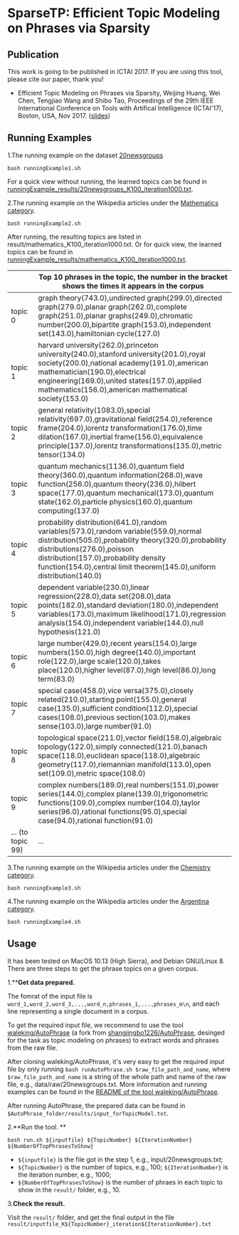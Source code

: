 # SparseTP: Efficient Topic Modeling on Phrases via Sparsity

## Publication
This work is going to be published in ICTAI 2017. If you are using this tool, please cite our paper, thank you!  

*  Efficient Topic Modeling on Phrases via Sparsity, Weijing Huang, Wei Chen, Tengjiao Wang and Shibo Tao, Proceedings of the 29th IEEE International Conference on Tools with Artifical Intelligence (ICTAI'17), Boston, USA, Nov 2017. ([slides](https://github.com/waleking/SparseTP/blob/master/ICTAI_presentation.pdf))

## Running Examples
1.The running example on the dataset [20newsgroups](http://qwone.com/~jason/20Newsgroups/)
```
bash runningExample1.sh
```

For a quick view without running, the learned topics can be found in [runningExample_results/20newsgroups_K100_iteration1000.txt](https://github.com/waleking/SparseTP/blob/master/runningExample_results/20newsgroups_K100_iteration1000.txt). 

2.The running example on the Wikipedia articles under the [Mathematics category](https://en.wikipedia.org/wiki/Category:Mathematics).
```
bash runningExample2.sh
```
After running, the resulting topics are listed in result/mathematics_K100_iteration1000.txt. Or for quick view, the learned topics can be found in [runningExample_results/mathematics_K100_iteration1000.txt](https://github.com/waleking/SparseTP/blob/master/runningExample_results/mathematics_K100_iteration1000.txt). 
 
|  | Top 10 phrases in the topic, the number in the bracket shows the times it appears in the corpus|
|---------|-----------------------------------------------------------------------------------------------------------------------------------------------------------------------------------------------------------------------------------------------------------------------------------------------|
| topic 0 | graph theory(743.0),undirected graph(299.0),directed graph(279.0),planar graph(262.0),complete graph(251.0),planar graphs(249.0),chromatic number(200.0),bipartite graph(153.0),independent set(143.0),hamiltonian cycle(127.0)                                                               |
| topic 1 | harvard university(262.0),princeton university(240.0),stanford university(201.0),royal society(200.0),national academy(191.0),american mathematician(190.0),electrical engineering(169.0),united states(157.0),applied mathematics(156.0),american mathematical society(153.0)                |
| topic 2 | general relativity(1083.0),special relativity(697.0),gravitational field(254.0),reference frame(204.0),lorentz transformation(176.0),time dilation(167.0),inertial frame(156.0),equivalence principle(137.0),lorentz transformations(135.0),metric tensor(134.0)                              |
| topic 3 | quantum mechanics(1136.0),quantum field theory(360.0),quantum information(268.0),wave function(256.0),quantum theory(236.0),hilbert space(177.0),quantum mechanical(173.0),quantum state(162.0),particle physics(160.0),quantum computing(137.0)                                              |
| topic 4 | probability distribution(641.0),random variables(573.0),random variable(559.0),normal distribution(505.0),probability theory(320.0),probability distributions(276.0),poisson distribution(157.0),probability density function(154.0),central limit theorem(145.0),uniform distribution(140.0) |
| topic 5 | dependent variable(230.0),linear regression(228.0),data set(208.0),data points(182.0),standard deviation(180.0),independent variables(173.0),maximum likelihood(171.0),regression analysis(154.0),independent variable(144.0),null hypothesis(121.0)                                          |
| topic 6 | large number(429.0),recent years(154.0),large numbers(150.0),high degree(140.0),important role(122.0),large scale(120.0),takes place(120.0),higher level(87.0),high level(86.0),long term(83.0)                                                                                               |
| topic 7 | special case(458.0),vice versa(375.0),closely related(210.0),starting point(155.0),general case(135.0),sufficient condition(112.0),special cases(108.0),previous section(103.0),makes sense(103.0),large number(91.0)                                                                         |
| topic 8 | topological space(211.0),vector field(158.0),algebraic topology(122.0),simply connected(121.0),banach space(118.0),euclidean space(118.0),algebraic geometry(117.0),riemannian manifold(113.0),open set(109.0),metric space(108.0)                                                            |
| topic 9 | complex numbers(189.0),real numbers(151.0),power series(144.0),complex plane(139.0),trigonometric functions(109.0),complex number(104.0),taylor series(96.0),rational functions(95.0),special case(94.0),rational function(91.0)                                                              |
| ... (to topic 99) | ...|

3.The running example on the Wikipedia articles under the [Chemistry category](https://en.wikipedia.org/wiki/Category:Chemistry).

```
bash runningExample3.sh
```

4.The running example on the Wikipedia articles under the [Argentina category](https://en.wikipedia.org/wiki/Category:Argentina).

```
bash runningExample4.sh
```


## Usage
It has been tested on MacOS 10.13 (High Sierra), and Debian GNU/Linux 8.
There are three steps to get the phrase topics on a given corpus.
  
1.****Get data prepared.**

The fomrat of the input file is `word_1,word_2,word_3,...,word_n,phrases_1,...,phrases_m\n`, and each line representing a single document in a corpus. 

To get the required input file, we recommend to use the tool [waleking/AutoPhrase](https://github.com/waleking/AutoPhrase) (a fork from [shangjingbo1226/AutoPhrase](https://github.com/shangjingbo1226/AutoPhrase), desinged for the task as topic modeling on phrases) to extract words and phrases from the raw file.

After cloning waleking/AutoPhrase, it's very easy to get the required input file by only running `bash runAutoPhrase.sh $raw_file_path_and_name`, where `$raw_file_path_and_name` is a string of the whole path and name of the raw file, e.g., data/raw/20newsgroups.txt. More information and running examples can be found in the [README of the tool waleking/AutoPhrase](https://github.com/waleking/AutoPhrase/blob/master/README.md).

After running AutoPhrase, the prepared data can be found in `$AutoPhrase_folder/results/input_forTopicModel.txt`.

2.**Run the tool. **

```      
bash run.sh ${inputfile} ${TopicNumber} ${IterationNumber} ${NumberOfTopPhrasesToShow}
```

* `${inputfile}` is the file got in the step 1, e.g., input/20newsgroups.txt; 
* `${TopicNumber}` is the number of topics, e.g., 100; `${IterationNumber}` is the iteration number, e.g., 1000; 
* `${NumberOfTopPhrasesToShow}` is the number of phraes in each topic to show in the `result/` folder, e.g., 10.

3.**Check the result.**

Visit the `result/` folder, and get the final output in the file `result/inputfile_K${TopicNumber}_iteration${IterationNumber}.txt`

